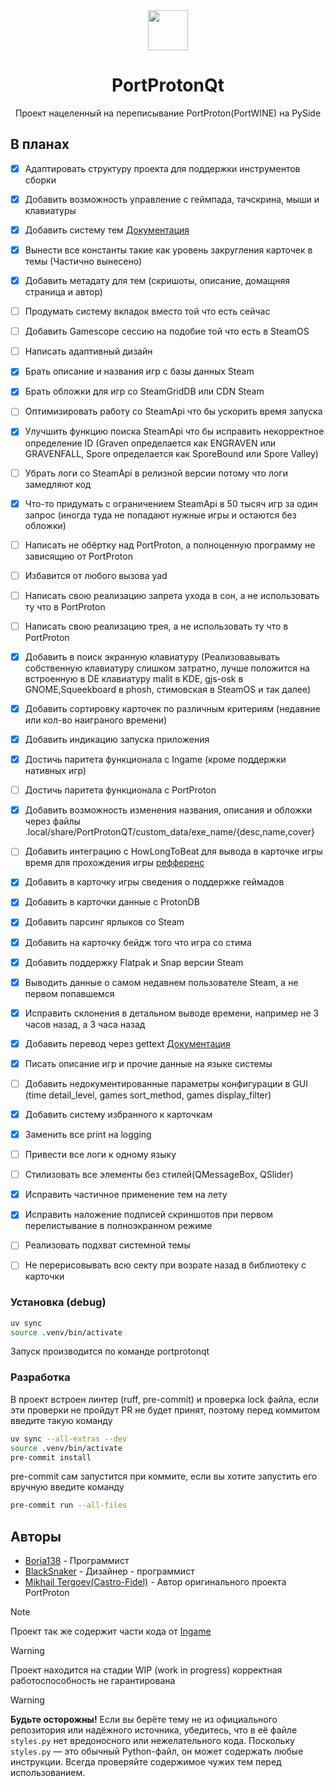 <div align="center">
  <img src="https://raw.githubusercontent.com/Castro-Fidel/PortWINE/master/data_from_portwine/img/gui/portproton.svg" width="64">
  <h1 align="center">PortProtonQt</h1>
  <p align="center">Проект нацеленный на переписывание PortProton(PortWINE) на PySide</p>
</div>

## В планах

- [X] Адаптировать структуру проекта для поддержки инструментов сборки
- [X] Добавить возможность управление с геймпада, тачскрина, мыши и клавиатуры
- [X] Добавить систему тем [Документация](https://github.com/BlackSnaker/PortProtonQt/blob/main/portprotonqt/themes/README.md)
- [X] Вынести все константы такие как уровень закругления карточек в темы (Частично вынесено)
- [X] Добавить метадату для тем (скришоты, описание, домащняя страница и автор)
- [ ] Продумать систему вкладок вместо той что есть сейчас
- [ ] Добавить Gamescope сессию на подобие той что есть в SteamOS
- [ ] Написать адаптивный дизайн
- [X] Брать описание и названия игр с базы данных Steam
- [X] Брать обложки для игр со SteamGridDB или CDN Steam
- [ ] Оптимизировать работу со SteamApi что бы ускорить время запуска
- [X] Улучшить функцию поиска SteamApi что бы исправить некорректное определение ID (Graven определается как ENGRAVEN или GRAVENFALL, Spore определается как SporeBound или Spore Valley)
- [ ] Убрать логи со SteamApi в релизной версии потому что логи замедляют код
- [X] Что-то придумать с ограничением SteamApi в 50 тысяч игр за один запрос (иногда туда не попадают нужные игры и остаются без обложки)
- [ ] Написать не обёртку над PortProton, а полноценную программу не зависящию от PortProton
- [ ] Избавится от любого вызова yad
- [ ] Написать свою реализацию запрета ухода в сон, а не использовать ту что в PortProton
- [ ] Написать свою реализацию трея, а не использовать ту что в PortProton
- [X] Добавить в поиск экранную клавиатуру (Реализовавывать собственную клавиатуру слишком затратно, лучше положится на встроенную в DE клавиатуру malit в KDE, gjs-osk в GNOME,Squeekboard в phosh, стимовская в SteamOS и так далее)
- [X] Добавить сортировку карточек по различным критериям (недавние или кол-во наиграного времени)
- [X] Добавить индикацию запуска приложения
- [X] Достичь паритета функционала с Ingame (кроме поддержки нативных игр)
- [ ] Достичь паритета функционала с PortProton
- [X] Добавить возможность изменения названия, описания и обложки через файлы .local/share/PortProtonQT/custom_data/exe_name/{desc,name,cover}
- [ ] Добавить интеграцию с HowLongToBeat для вывода в карточке игры время для прохождения игры [рефференс](https://github.com/hulkrelax/hltb-for-deck)
- [X] Добавить в карточку игры сведения о поддержке геймадов
- [X] Добавить в карточки данные с ProtonDB
- [X] Добавить парсинг ярлыков со Steam
- [X] Добавить на карточку бейдж того что игра со стима
- [X] Добавить поддержку Flatpak и Snap версии Steam
- [X] Выводить данные о самом недавнем пользователе Steam, а не первом попавшемся
- [X] Исправить склонения в детальном выводе времени, например не 3 часов назад, а 3 часа назад
- [X] Добавить перевод через gettext [Документация](https://github.com/BlackSnaker/PortProtonQt/blob/main/portprotonqt/locales/README.md)
- [X] Писать описание игр и прочие данные на языке системы
- [ ] Добавить недокументированные параметры конфигурации в GUI (time detail_level, games sort_method, games display_filter)
- [X] Добавить систему избранного к карточкам
- [X] Заменить все print на logging
- [ ] Привести все логи к одному языку
- [ ] Стилизовать все элементы без стилей(QMessageBox, QSlider)
- [X] Исправить частичное применение тем на лету
- [X] Исправить наложение подписей скриншотов при первом перелистывание в полноэкранном режиме
- [ ] Реализовать подхват системной темы
- [ ] Не перерисовывать всю секту при возрате назад в библиотеку с карточки


### Установка (debug)

```sh
uv sync
source .venv/bin/activate
```

Запуск производится по команде portprotonqt

### Разработка

В проект встроен линтер (ruff, pre-commit) и проверка lock файла, если эти проверки не пройдут PR не будет принят, поэтому перед коммитом введите такую команду

```sh
uv sync --all-extras --dev
source .venv/bin/activate
pre-commit install
```

pre-commit сам запустится при коммите, если вы хотите запустить его вручную введите команду

```sh
pre-commit run --all-files
```

## Авторы

* [Boria138](https://github.com/Boria138) - Программист
* [BlackSnaker](https://github.com/BlackSnaker) - Дизайнер - программист
* [Mikhail Tergoev(Castro-Fidel)](https://github.com/Castro-Fidel) - Автор оригинального проекта PortProton

> [!NOTE]
> Проект так же содержит части кода от [Ingame](https://github.com/Castro-Fidel/ingame)

> [!WARNING]
> Проект находится на стадии WIP (work in progress) корректная работоспособность не гарантирована


> [!WARNING]
> **Будьте осторожны!** Если вы берёте тему не из официального репозитория или надёжного источника, убедитесь, что в её файле `styles.py` нет вредоносного или нежелательного кода. Поскольку `styles.py` — это обычный Python-файл, он может содержать любые инструкции. Всегда проверяйте содержимое чужих тем перед использованием.
